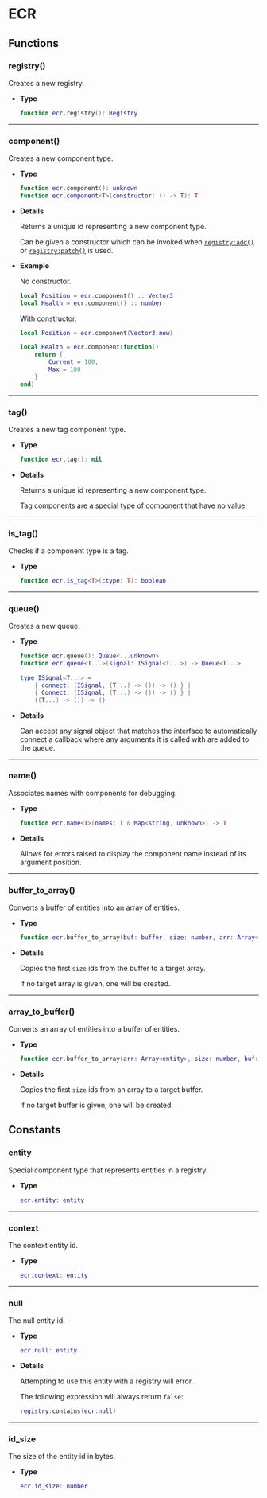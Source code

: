 # ECR

## Functions

### registry()

Creates a new registry.

- **Type**

    ```lua
    function ecr.registry(): Registry
    ```

--------------------------------------------------------------------------------

### component()

Creates a new component type.

- **Type**

    ```lua
    function ecr.component(): unknown
    function ecr.component<T>(constructor: () -> T): T
    ```

- **Details**

    Returns a unique id representing a new component type.

    Can be given a constructor which can be invoked when
    [`registry:add()`](Registry#add.md) or
    [`registry:patch()`](Registry#patch.md) is used.

- **Example**

    No constructor.

    ```lua
    local Position = ecr.component() :: Vector3
    local Health = ecr.component() :: number
    ```

    With constructor.

    ```lua
    local Position = ecr.component(Vector3.new)

    local Health = ecr.component(function()
        return {
            Current = 100,
            Max = 100
        }
    end)
    ```

--------------------------------------------------------------------------------

### tag()

Creates a new tag component type.

- **Type**

    ```lua
    function ecr.tag(): nil
    ```

- **Details**

    Returns a unique id representing a new component type.

    Tag components are a special type of component that have no value.

--------------------------------------------------------------------------------

### is_tag()

Checks if a component type is a tag.

- **Type**

    ```lua
    function ecr.is_tag<T>(ctype: T): boolean
    ```

--------------------------------------------------------------------------------

### queue()

Creates a new queue.

- **Type**

    ```lua
    function ecr.queue(): Queue<...unknown>
    function ecr.queue<T...>(signal: ISignal<T...>) -> Queue<T...>

    type ISignal<T...> = 
        { connect: (ISignal, (T...) -> ()) -> () } |
        { Connect: (ISignal, (T...) -> ()) -> () } |
        ((T...) -> ()) -> ()
    ```

- **Details**

    Can accept any signal object that matches the interface to
    automatically connect a callback where any arguments it is called with are
    added to the queue.

--------------------------------------------------------------------------------

### name()

Associates names with components for debugging.

- **Type**

    ```lua
    function ecr.name<T>(names: T & Map<string, unknown>) -> T
    ```

- **Details**

    Allows for errors raised to display the component name instead of its
    argument position.

--------------------------------------------------------------------------------

### buffer_to_array()

Converts a buffer of entities into an array of entities.

- **Type**

    ```lua
    function ecr.buffer_to_array(buf: buffer, size: number, arr: Array<entity>?) -> Array<entity>
    ```

- **Details**

    Copies the first `size` ids from the buffer to a target array.

    If no target array is given, one will be created.

--------------------------------------------------------------------------------

### array_to_buffer()

Converts an array of entities into a buffer of entities.

- **Type**

    ```lua
    function ecr.buffer_to_array(arr: Array<entity>, size: number, buf: buffer?) -> buffer
    ```

- **Details**

    Copies the first `size` ids from an array to a target buffer.

    If no target buffer is given, one will be created.

## Constants

### entity

Special component type that represents entities in a registry.

- **Type**
  
    ```lua
    ecr.entity: entity
    ```

--------------------------------------------------------------------------------

### context

The context entity id.

- **Type**
  
    ```lua
    ecr.context: entity
    ```

--------------------------------------------------------------------------------

### null

The null entity id.

- **Type**
  
    ```lua
    ecr.null: entity
    ```

- **Details**

    Attempting to use this entity with a registry will error.

    The following expression will always return `false`:

    ```lua
    registry:contains(ecr.null)
    ```

--------------------------------------------------------------------------------

### id_size

The size of the entity id in bytes.

- **Type**
  
    ```lua
    ecr.id_size: number
    ```

